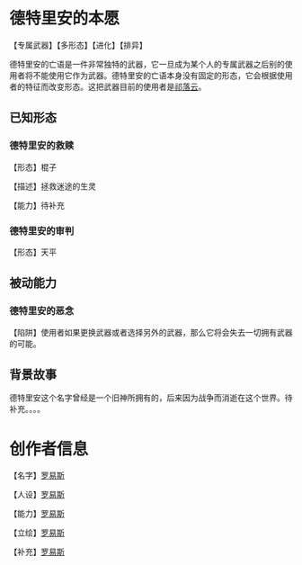 # 德特里安的本愿

【专属武器】【多形态】【进化】【排异】

德特里安的亡语是一件非常独特的武器，它一旦成为某个人的专属武器之后别的使用者将不能使用它作为武器。德特里安的亡语本身没有固定的形态，它会根据使用者的特征而改变形态。这把武器目前的使用者是[祁落云](../人物/男性/祁落云5365565.md)。

## 已知形态

### 德特里安的救赎

【形态】棍子

【描述】拯救迷途的生灵

【能力】待补充

### 德特里安的审判

【形态】天平

## 被动能力

### 德特里安的恶念

【陷阱】使用者如果更换武器或者选择另外的武器，那么它将会失去一切拥有武器的可能。

## 背景故事

德特里安这个名字曾经是一个旧神所拥有的，后来因为战争而消逝在这个世界。待补充。。。。

# 创作者信息

【名字】[罗易斯](http://wpa.qq.com/msgrd?v=3&uin=731984870&site=qq&menu=yes)

【人设】[罗易斯](http://wpa.qq.com/msgrd?v=3&uin=731984870&site=qq&menu=yes)

【能力】[罗易斯](http://wpa.qq.com/msgrd?v=3&uin=731984870&site=qq&menu=yes)

【立绘】[罗易斯](http://wpa.qq.com/msgrd?v=3&uin=731984870&site=qq&menu=yes)

【补充】[罗易斯](http://wpa.qq.com/msgrd?v=3&uin=731984870&site=qq&menu=yes)

